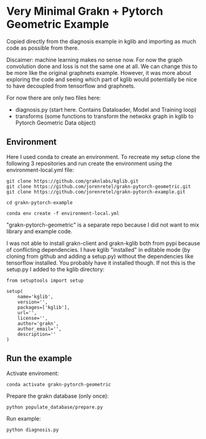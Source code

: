 Very Minimal Grakn + Pytorch Geometric Example
==============================================

Copied directly from the diagnosis example in kglib and importing
as much code as possible from there. 

Discaimer: machine learning makes no sense now. For now the graph convolution
done and loss is not the same one at all. We can change this to be
more like the original graphnets example. However, it was more about
exploring the code and seeing which part of kglib would potentially
be nice to have decoupled from tensorflow and graphnets.

For now there are only two files here:

* diagnosis.py (start here. Contains Dataloader, Model and Training loop)
* transforms (some functions to transform the netwokx graph in kglib to
  Pytorch Geometric Data object)

## Environment
Here I used conda to create an environment. To recreate my setup
clone the following 3 repositories and run create the environment
using the environment-local.yml file:

```
git clone https://github.com/graknlabs/kglib.git
git clone https://github.com/jorenretel/grakn-pytorch-geometric.git
git clone https://github.com/jorenretel/grakn-pytorch-example.git

cd grakn-pytorch-example

conda env create -f environment-local.yml
```

"grakn-pytorch-geometric" is a separate repo because I did not want to mix
library and example code.

I was not able to install grakn-client and grakn-kglib both from pypi
because of conflicting dependencies. I have kglib "installed" in editable
mode (by cloning from github and adding a setup.py) without the
dependencies like tensorflow installed. You probably have it installed though.
If not this is the setup.py I added to the kglib directory:

```
from setuptools import setup

setup(
    name='kglib',
    version='',
    packages=['kglib'],
    url='',
    license='',
    author='grakn',
    author_email='',
    description=''
)
```

## Run the example

Activate enviroment:
```
conda activate grakn-pytorch-geometric
```

Prepare the grakn database (only once):
```
python populate_database/prepare.py
```

Run example:

```
python diagnosis.py
```

